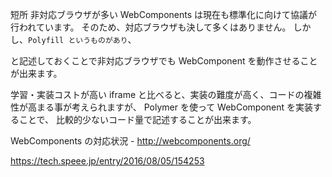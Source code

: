 短所
非対応ブラウザが多い
WebComponents は現在も標準化に向けて協議が行われています。 そのため、対応ブラウザも決して多くはありません。 しかし、`Polyfill というものがあり`、

<script src="~~/webcomponents.js"></script>

と記述しておくことで非対応ブラウザでも WebComponent を動作させることが出来ます。

学習・実装コストが高い
iframe と比べると、実装の難度が高く、コードの複雑性が高まる事が考えられますが、 Polymer を使って WebComponent を実装することで、 比較的少ないコード量で記述することが出来ます。

WebComponents の対応状況 - http://webcomponents.org/

https://tech.speee.jp/entry/2016/08/05/154253
